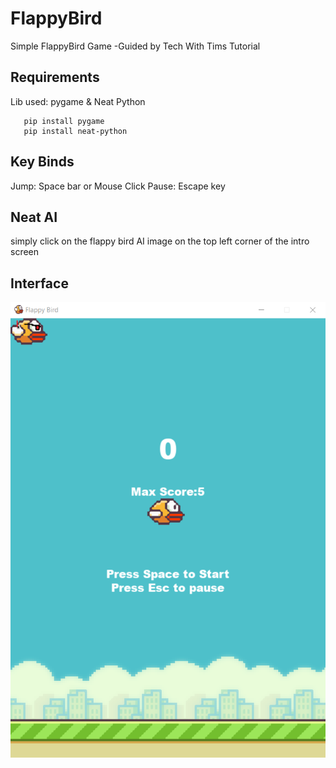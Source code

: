 # FlappyBird
Simple FlappyBird Game
-Guided by Tech With Tims Tutorial

## Requirements
Lib used: pygame & Neat Python
```
   pip install pygame
   pip install neat-python
```


## Key Binds
Jump: Space bar or Mouse Click
Pause: Escape key

## Neat AI
simply click on the flappy bird AI image on the top left corner of the intro screen

## Interface
![](readme/Interface.png)
